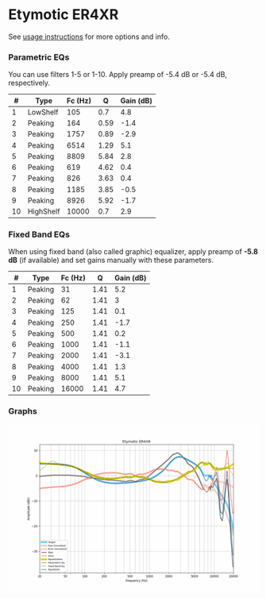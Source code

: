 # Etymotic ER4XR
See [usage instructions](https://github.com/jaakkopasanen/AutoEq#usage) for more options and info.

### Parametric EQs
You can use filters 1-5 or 1-10. Apply preamp of -5.4 dB or -5.4 dB, respectively.

|   # | Type      |   Fc (Hz) |    Q |   Gain (dB) |
|-----|-----------|-----------|------|-------------|
|   1 | LowShelf  |       105 | 0.7  |         4.8 |
|   2 | Peaking   |       164 | 0.59 |        -1.4 |
|   3 | Peaking   |      1757 | 0.89 |        -2.9 |
|   4 | Peaking   |      6514 | 1.29 |         5.1 |
|   5 | Peaking   |      8809 | 5.84 |         2.8 |
|   6 | Peaking   |       619 | 4.62 |         0.4 |
|   7 | Peaking   |       826 | 3.63 |         0.4 |
|   8 | Peaking   |      1185 | 3.85 |        -0.5 |
|   9 | Peaking   |      8926 | 5.92 |        -1.7 |
|  10 | HighShelf |     10000 | 0.7  |         2.9 |

### Fixed Band EQs
When using fixed band (also called graphic) equalizer, apply preamp of **-5.8 dB** (if available) and set gains manually with these parameters.

|   # | Type    |   Fc (Hz) |    Q |   Gain (dB) |
|-----|---------|-----------|------|-------------|
|   1 | Peaking |        31 | 1.41 |         5.2 |
|   2 | Peaking |        62 | 1.41 |         3   |
|   3 | Peaking |       125 | 1.41 |         0.1 |
|   4 | Peaking |       250 | 1.41 |        -1.7 |
|   5 | Peaking |       500 | 1.41 |         0.2 |
|   6 | Peaking |      1000 | 1.41 |        -1.1 |
|   7 | Peaking |      2000 | 1.41 |        -3.1 |
|   8 | Peaking |      4000 | 1.41 |         1.3 |
|   9 | Peaking |      8000 | 1.41 |         5.1 |
|  10 | Peaking |     16000 | 1.41 |         4.7 |

### Graphs
![](./Etymotic%20ER4XR.png)
